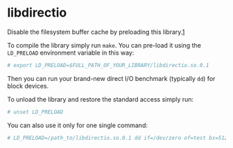 libdirectio
===========

Disable the filesystem buffer cache by preloading this library.[1](http://arighi.blogspot.co.uk/2007/04/how-to-bypass-buffer-cache-in-linux.html)

To compile the library simply run `make`. You can pre-load it using the `LD_PRELOAD` environment variable in this way:

```bash
# export LD_PRELOAD=$FULL_PATH_OF_YOUR_LIBRARY/libdirectio.so.0.1
```

Then you can run your brand-new direct I/O benchmark (typically `dd`) for block devices.

To unload the library and restore the standard access simply run:
```bash
# unset LD_PRELOAD
```

You can also use it only for one single command:
```bash
# LD_PRELOAD=/path_to/libdirectio.so.0.1 dd if=/dev/zero of=test bs=512 count=1000
```
